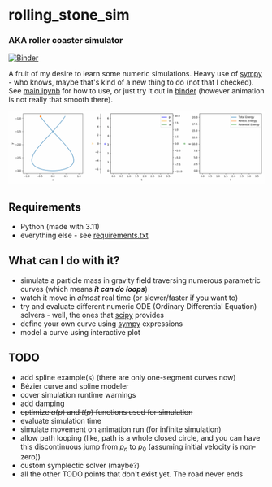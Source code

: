 # rolling_stone_sim
### AKA roller coaster simulator
[![Binder](https://mybinder.org/badge_logo.svg)](https://mybinder.org/v2/gh/kre-ka/rolling_stone_sim/main?labpath=main.ipynb)

A fruit of my desire to learn some numeric simulations. Heavy use of [sympy](https://github.com/sympy/sympy) - who knows, maybe that's kind of a new thing to do (not that I checked). See [main.ipynb](main.ipynb) for how to use, or just try it out in [binder](https://mybinder.org/v2/gh/kre-ka/rolling_stone_sim/main?labpath=main.ipynb) (however animation is not really that smooth there).

![sim_result_demo](media/sim_result_demo.gif)

## Requirements
- Python (made with 3.11)
- everything else - see [requirements.txt](requirements.txt)

## What can I do with it?
- simulate a particle mass in gravity field traversing numerous parametric curves (which means ***it can do loops***)
- watch it move in *almost* real time (or slower/faster if you want to)
- try and evaluate different numeric ODE (Ordinary Differential Equation) solvers - well, the ones that [scipy](https://github.com/scipy/scipy) provides
- define your own curve using [sympy](https://github.com/sympy/sympy) expressions
- model a curve using interactive plot
## TODO
- add spline example(s) (there are only one-segment curves now)
- Bézier curve and spline modeler
- cover simulation runtime warnings
- add damping
- ~~optimize $a(p)$ and $t(p)$ functions used for simulation~~
- evaluate simulation time
- simulate movement on animation run (for infinite simulation)
- allow path looping (like, path is a whole closed circle, and you can have this discontinuous jump from $p_n$ to $p_0$ (assuming initial velocity is non-zero))
- custom symplectic solver (maybe?)
- all the other TODO points that don't exist yet. The road never ends